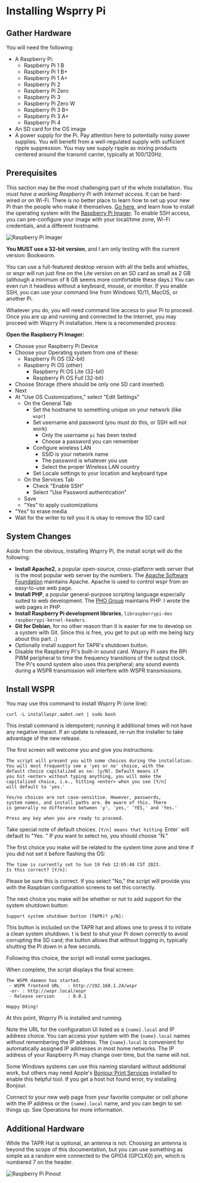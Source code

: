 # Installing Wsprry Pi

## Gather Hardware

You will need the following:

- A Raspberry Pi:
  - Raspberry Pi 1 B
  - Raspberry Pi 1 B+
  - Raspberry Pi 1 A+
  - Raspberry Pi 2
  - Raspberry Pi Zero
  - Raspberry Pi 3
  - Raspberry Pi Zero W
  - Raspberry Pi 3 B+
  - Raspberry Pi 3 A+
  - Raspberry Pi 4
- An SD card for the OS image
- A power supply for the Pi. Pay attention here to potentially noisy power supplies. You will benefit from a well-regulated supply with sufficient ripple suppression. You may see supply ripple as mixing products centered around the transmit carrier, typically at 100/120Hz.

## Prerequisites

This section may be the most challenging part of the whole installation.  *You must have a working Raspberry Pi with Internet access.*  It can be hard-wired or on Wi-Fi. There is no better place to learn how to set up your new Pi than the people who make it themselves. [Go here](https://www.raspberrypi.com/documentation/computers/getting-started.html), and learn how to install the operating system with the [Raspberry Pi Imager](https://www.raspberrypi.com/software/). To enable SSH access, you can pre-configure your image with your local/time zone, Wi-Fi credentials, and a different hostname.

![Raspberry Pi Imager](rpi_imager.png)

**You MUST use a 32-bit version**, and I am only testing with the current version: Bookworm.

You can use a full-featured desktop version with all the bells and whistles, or wspr will run just fine on the Lite version on an SD card as small as 2 GB (although a minimum of 8 GB seems more comfortable these days.)  You can even run it headless without a keyboard, mouse, or monitor. If you enable SSH, you can use your command line from Windows 10/11, MacOS, or another Pi.

Whatever you do, you will need command line access to your Pi to proceed. Once you are up and running and connected to the Internet, you may proceed with Wsprry Pi installation. Here is a recommended process:

**Open the Raspberry Pi Imager:**

* Choose your Raspberry Pi Device
* Choose your Operating system from one of these:
  * Raspberry Pi OS (32-bit)
  * Raspberry Pi OS (other)
    * Raspberry Pi OS Lite (32-bit)
    * Raspberry Pi OS Full (32-bit)
* Choose Storage (there should be only one SD card inserted)
* Next
* At "Use OS Customizations," select "Edit Settings"
  * On the General Tab
    * Set the hostname to something unique on your network (like `wspr`)
    * Set username and password (you must do this, or SSH will not work) 
      * Only the username `pi` has been tested
      * Choose a password you can remember
    * Configure wireless LAN
      * SSID is your network name
      * The password is whatever you use
      * Select the proper Wireless LAN country
    * Set Locale settings to your location and keyboard type
  * On the Services Tab
    * Check "Enable SSH"
    * Select "Use Password authentication"
  * Save
  * "Yes" to apply customizations
* "Yes" to erase media
* Wait for the writer to tell you it is okay to remove the SD card

## System Changes

Aside from the obvious, installing Wsprry Pi, the install script will do the following:

- **Install Apache2**, a popular open-source, cross-platform web server that is the most popular web server by the numbers. The [Apache Software Foundation](https://www.apache.org/) maintains Apache. Apache is used to control wspr from an easy-to-use web page.
- **Install PHP**, a popular general-purpose scripting language especially suited to web development. The [PHO Group](https://www.php.net/) maintains PHP. I wrote the web pages in PHP.
- **Install Raspberry Pi development libraries**, `libraspberrypi-dev` `raspberrypi-kernel-headers`.
- **Git for Debian**, for no other reason than it is easier for me to develop on a system with Git. Since this is free, you get to put up with me being lazy about this part. :)
- Optionally install support for TAPR's shutdown button.
- Disable the Raspberry Pi's built-in sound card. Wsprry Pi uses the RPi PWM peripheral to time the frequency transitions of the output clock. The Pi's sound system also uses this peripheral; any sound events during a WSPR transmission will interfere with WSPR transmissions.

## Install WSPR

You may use this command to install Wsprry Pi (one line):

`curl -L installwspr.aa0nt.net | sudo bash`

This install command is idempotent; running it additional times will not have any negative impact. If an update is released, re-run the installer to take advantage of the new release.

The first screen will welcome you and give you instructions:

```text
The script will present you with some choices during the installation.
You will most frequently see a 'yes or no' choice, with the
default choice capitalized as so: [y/N]. Default means if
you hit <enter> without typing anything, you will make the
capitalized choice, i.e., hitting <enter> when you see [Y/n]
will default to 'yes.'

Yes/no choices are not case-sensitive. However, passwords,
system names, and install paths are. Be aware of this. There
is generally no difference between 'y', 'yes,' 'YES,' and 'Yes.'

Press any key when you are ready to proceed. 
```

Take special note of default choices. `[Y/n] means that hitting `Enter` will default to "Yes. " If you want to select no, you should choose "N."

The first choice you make will be related to the system time zone and time if you did not set it before flashing the OS:

```text
The time is currently set to Sun 19 Feb 12:05:48 CST 2023.
Is this correct? [Y/n]:
```

Please be sure this is correct. If you select "No," the script will provide you with the Raspbian configuration screens to set this correctly.

The next choice you make will be whether or not to add support for the system shutdown button:

```text
Support system shutdown button (TAPR)? y/N]:
```

This button is included on the TAPR hat and allows one to press it to initiate a clean system shutdown. t is best to shut your Pi down correctly to avoid corrupting the SD card; the button allows that without logging in, typically shutting the Pi down in a few seconds.

Following this choice, the script will install some packages.

When complete, the script displays the final screen:

```text
The WSPR daemon has started.
 - WSPR frontend URL   : http://192.168.1.24/wspr
 -or- : http://wspr.local/wspr
 - Release version     : 0.0.1

Happy DXing!
```

At this point, Wsprry Pi is installed and running.

Note the URL for the configuration UI listed as a `{name}.local` and IP address choice. You can access your system with the `{name}.local` names without remembering the IP address. The `{name}.local` is convenient for automatically assigned IP addresses in most home networks. The IP address of your Raspberry Pi may change over time, but the name will not.

Some Windows systems can use this naming standard without additional work, but others may need Apple's [Bonjour Print Services](https://support.apple.com/kb/dl999) installed to enable this helpful tool. If you get a host hot found error, try installing Bonjour.

Connect to your new web page from your favorite computer or cell phone with the IP address or the `{name}.local` name, and you can begin to set things up. See Operations for more information.

## Additional Hardware

While the TAPR Hat is optional, an antenna is not. Choosing an antenna is beyond the scope of this documentation, but you can use something as simple as a random wire connected to the GPIO4 (GPCLK0) pin, which is numbered 7 on the header.

![Raspberry Pi Pinout](pinout.png)

